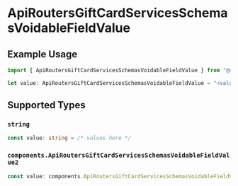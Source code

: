# ApiRoutersGiftCardServicesSchemasVoidableFieldValue

## Example Usage

```typescript
import { ApiRoutersGiftCardServicesSchemasVoidableFieldValue } from "@gr4vy/sdk/models/components";

let value: ApiRoutersGiftCardServicesSchemasVoidableFieldValue = "<value>";
```

## Supported Types

### `string`

```typescript
const value: string = /* values here */
```

### `components.ApiRoutersGiftCardServicesSchemasVoidableFieldValue2`

```typescript
const value: components.ApiRoutersGiftCardServicesSchemasVoidableFieldValue2 = /* values here */
```

